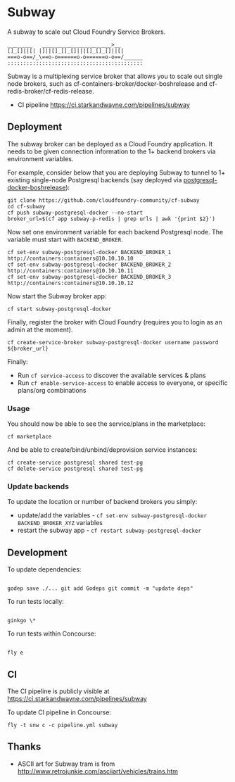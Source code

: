 Subway
======

A subway to scale out Cloud Foundry Service Brokers.

```
________   ______________________>__
[]_[]||[| |]||[]_[]_[]|||[]_[]_[]||[|
===o-o==/_\==o-o======o-o======o-o==/______
:::::::::::::::::::::::::::::::::::::::::::
```

Subway is a multiplexing service broker that allows you to scale out single node brokers, such as cf-containers-broker/docker-boshrelease and cf-redis-broker/cf-redis-release.

-	CI pipeline https://ci.starkandwayne.com/pipelines/subway

Deployment
----------

The subway broker can be deployed as a Cloud Foundry application. It needs to be given connection information to the 1+ backend brokers via environment variables.

For example, consider below that you are deploying Subway to tunnel to 1+ existing single-node Postgresql backends (say deployed via [postgresql-docker-boshrelease](https://github.com/cloudfoundry-community/postgresql-docker-boshrelease)\):

```
git clone https://github.com/cloudfoundry-community/cf-subway
cd cf-subway
cf push subway-postgresql-docker --no-start
broker_url=$(cf app subway-p-redis | grep urls | awk '{print $2}')
```

Now set one environment variable for each backend Postgresql node. The variable must start with `BACKEND_BROKER`.

```
cf set-env subway-postgresql-docker BACKEND_BROKER_1 http://containers:containers@10.10.10.10
cf set-env subway-postgresql-docker BACKEND_BROKER_2 http://containers:containers@10.10.10.11
cf set-env subway-postgresql-docker BACKEND_BROKER_3 http://containers:containers@10.10.10.12
```

Now start the Subway broker app:

```
cf start subway-postgresql-docker
```

Finally, register the broker with Cloud Foundry (requires you to login as an admin at the moment).

```
cf create-service-broker subway-postgresql-docker username password ${broker_url}
```

Finally:

-	Run `cf service-access` to discover the available services & plans
-	Run `cf enable-service-access` to enable access to everyone, or specific plans/org combinations

### Usage

You should now be able to see the service/plans in the marketplace:

```
cf marketplace
```

And be able to create/bind/unbind/deprovision service instances:

```
cf create-service postgresql shared test-pg
cf delete-service postgresql shared test-pg
```

### Update backends

To update the location or number of backend brokers you simply:

-	update/add the variables - `cf set-env subway-postgresql-docker BACKEND_BROKER_XYZ` variables
-	restart the subway app - `cf restart subway-postgresql-docker`

Development
-----------

To update dependencies:

```

godep save ./... git add Godeps git commit -m "update deps"

```

To run tests locally:

```

ginkgo \*

```

To run tests within Concourse:

```

fly e

```

CI
--

The CI pipeline is publicly visible at https://ci.starkandwayne.com/pipelines/subway

To update CI pipeline in Concourse:

```
fly -t snw c -c pipeline.yml subway
```

Thanks
------

-	ASCII art for Subway tram is from http://www.retrojunkie.com/asciiart/vehicles/trains.htm
